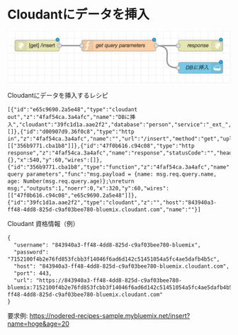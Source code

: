 # Cloudantにデータを挿入

![flow](https://github.com/Daiki-Kawanuma/nodered-recipes/blob/master/insert-data-to-cloudant/image.png)

Cloudantにデータを挿入するレシピ

```
[{"id":"e65c9690.2a5e48","type":"cloudant out","z":"4faf54ca.3a4afc","name":"DBに挿入","cloudant":"39fc1d1a.aae2f2","database":"person","service":"_ext_","payonly":true,"operation":"insert","x":540,"y":120,"wires":[]},{"id":"d00907d9.36f0c8","type":"http in","z":"4faf54ca.3a4afc","name":"","url":"/insert","method":"get","upload":false,"swaggerDoc":"","x":100,"y":60,"wires":[["356b9771.cba1b8"]]},{"id":"47f0b616.c94c08","type":"http response","z":"4faf54ca.3a4afc","name":"response","statusCode":"","headers":{},"x":540,"y":60,"wires":[]},{"id":"356b9771.cba1b8","type":"function","z":"4faf54ca.3a4afc","name":"get query parameters","func":"msg.payload = {name: msg.req.query.name, age: Number(msg.req.query.age)};\nreturn msg;","outputs":1,"noerr":0,"x":320,"y":60,"wires":[["47f0b616.c94c08","e65c9690.2a5e48"]]},{"id":"39fc1d1a.aae2f2","type":"cloudant","z":"","host":"843940a3-ff48-4dd8-825d-c9af03bee780-bluemix.cloudant.com","name":""}]
```

Cloudant 資格情報（例）
```
{
  "username": "843940a3-ff48-4dd8-825d-c9af03bee780-bluemix",
  "password": "7152100f4b2e76fd853fcbb3f14046f6ad6d142c51451054a5fc4ae5dafb4b5c",
  "host": "843940a3-ff48-4dd8-825d-c9af03bee780-bluemix.cloudant.com",
  "port": 443,
  "url": "https://843940a3-ff48-4dd8-825d-c9af03bee780-bluemix:7152100f4b2e76fd853fcbb3f14046f6ad6d142c51451054a5fc4ae5dafb4b5c@843940a3-ff48-4dd8-825d-c9af03bee780-bluemix.cloudant.com"
}
```

要求例: https://nodered-recipes-sample.mybluemix.net/insert?name=hoge&age=20
